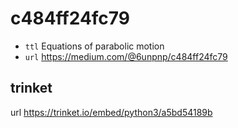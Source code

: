 # c484ff24fc79
+ `ttl` Equations of parabolic motion
+ `url` https://medium.com/@6unpnp/c484ff24fc79


## trinket
url https://trinket.io/embed/python3/a5bd54189b